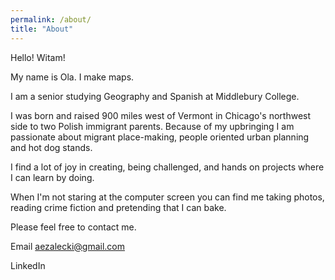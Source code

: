 ```yaml
---
permalink: /about/
title: "About"
---
```


Hello! Witam! 

My name is Ola. I make maps. 

I am a senior studying Geography and Spanish at Middlebury College. 
 
I was born and raised 900 miles west of Vermont in Chicago's northwest side to two Polish immigrant parents. Because of my upbringing I am passionate about migrant place-making, people oriented urban planning and hot dog stands. 
 
I find a lot of joy in creating, being challenged, and hands on projects where I can learn by doing.

When I'm not staring at the computer screen you can find me taking photos, reading crime fiction and pretending that I can bake.

Please feel free to contact me. 

Email
aezalecki@gmail.com

LinkedIn 




